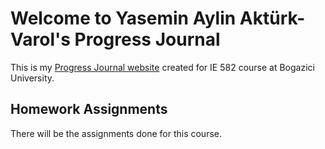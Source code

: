# Welcome to Yasemin Aylin Aktürk-Varol's Progress Journal

This is my [Progress Journal website](https://bu-ie-582.github.io/fall21-yaseminaylinakturk/) created for IE 582 course at Bogazici University.

## Homework Assignments

There will be the assignments done for this course.
